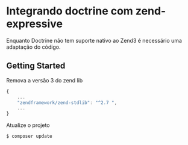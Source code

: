 # Integrando doctrine com zend-expressive

 Enquanto Doctrine não tem suporte nativo ao Zend3 é necessário uma adaptação do código.

## Getting Started

Remova a versão 3 do zend lib

```javascript
{
    ...
    "zendframework/zend-stdlib": "^2.7 ",
    ...
}
```

Atualize o projeto

```bash
$ composer update
```

 
